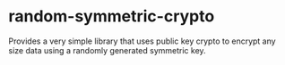 random-symmetric-crypto
=======================

Provides a very simple library that uses public key crypto
to encrypt any size data using a randomly generated symmetric key.
